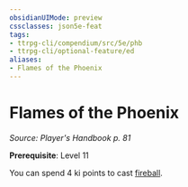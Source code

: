 ```yaml
---
obsidianUIMode: preview
cssclasses: json5e-feat
tags:
- ttrpg-cli/compendium/src/5e/phb
- ttrpg-cli/optional-feature/ed
aliases:
- Flames of the Phoenix
---
```

# Flames of the Phoenix
*Source: Player's Handbook p. 81*  

**Prerequisite**: Level 11

You can spend 4 ki points to cast [fireball](/3-Mechanics/CLI/Compendium/spells/fireball.md).